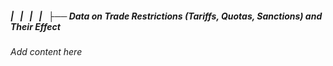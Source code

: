 ##### |   |   |   |   ├── Data on Trade Restrictions (Tariffs, Quotas, Sanctions) and Their Effect

*Add content here*